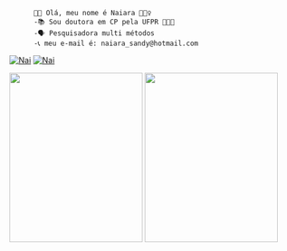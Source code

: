          👋🏼 Olá, meu nome é Naiara 🙋🏻‍♀️
          -📚 Sou doutora em CP pela UFPR 👩🏽‍🎓  
          -🗣️ Pesquisadora multi métodos   
          -📞 meu e-mail é: naiara_sandy@hotmail.com  


[![Nai](https://img.shields.io/badge/WhatsApp-25D366?style=for-the-badge&logo=whatsapp&logoColor=white)](https://wa.me/message/OU473T4Z5PAAB1)
[![Nai](https://img.shields.io/badge/LinkedIn-0077B5?style=for-the-badge&logo=linkedin&logoColor=white)](https://www.linkedin.com/in/naiarasandi/)


<img src="https://media.giphy.com/media/Qc0BxWM9TxljvJug2x/giphy.gif" width="235" height="300" />

<img src="https://media3.giphy.com/media/v1.Y2lkPTc5MGI3NjExMzA2MTFpbDV4Y2IzNGRiZDI0ZWdybXl1eGliZWZnZWRhODR3NjdsdyZlcD12MV9pbnRlcm5hbF9naWZfYnlfaWQmY3Q9Zw/Qc0BxWM9TxljvJug2x/giphy.gif" width="235" height="300" />
